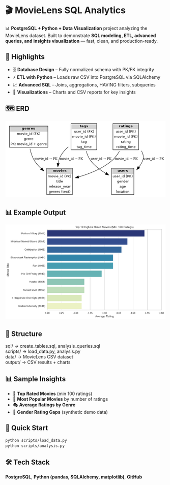 # 🎬 MovieLens SQL Analytics
📊 **PostgreSQL + Python + Data Visualization** project analyzing the MovieLens dataset. Built to demonstrate **SQL modeling, ETL, advanced queries, and insights visualization** — fast, clean, and production-ready.

## 🚀 Highlights
- 🗄 **Database Design** – Fully normalized schema with PK/FK integrity  
- ⚡ **ETL with Python** – Loads raw CSV into PostgreSQL via SQLAlchemy  
- 📈 **Advanced SQL** – Joins, aggregations, HAVING filters, subqueries  
- 🎨 **Visualizations** – Charts and CSV reports for key insights  

## 🗺 ERD
![ERD](output/ERD.png)

## 📊 Example Output
![Top 10 Highest Rated Movies](output/Top10HighestRatedMovies.png)

## 📂 Structure
sql/         → create_tables.sql, analysis_queries.sql  
scripts/     → load_data.py, analysis.py  
data/        → MovieLens CSV dataset  
output/      → CSV results + charts  

## 📊 Sample Insights
- 🎥 **Top Rated Movies** (min 100 ratings)  
- 📌 **Most Popular Movies** by number of ratings  
- 🎭 **Average Ratings by Genre**  
- 👫 **Gender Rating Gaps** (synthetic demo data)  

## 🔧 Quick Start
```bash
python scripts/load_data.py
python scripts/analysis.py
```

## 🛠 Tech Stack
**PostgreSQL**, **Python (pandas, SQLAlchemy, matplotlib)**, **GitHub**
